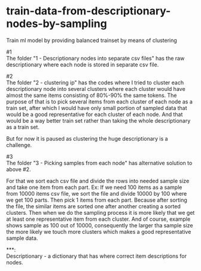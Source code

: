# train-data-from-descriptionary-nodes-by-sampling
Train ml model by providing balanced trainset by means of clustering  

#1  
The folder "1 - Descriptionary nodes into separate csv files" has the raw descriptionary  where each node is stored in separate csv file.  

#2  
The folder "2 - clustering ip" has the codes where I tried to cluster each descriptionary node into several clusters where each cluster would have almost the same items consisting of 80%-90% the same tokens. The purpose of that is to pick several items from each cluster of each node as a train set, after which I would have only small portion of sampled data that would be a good representative for each cluster of each node. And that would be a way better train set rather than taking the whole descriptionary as a train set.  

But for now it is paused as clustering the huge descriptionary is a challenge.  


#3  
The folder "3 - Picking samples from each node" has alternative solution to above #2.  

For that we sort each csv file and divide the rows into needed sample size and take one item from each part. 
Ex: If we need 100 items as a sample from 10000 items csv file, we sort the file and divide 10000 by 100 where we get 100 parts. Then pick 1 items from each part. Because after sorting the file, the similar items are sorted one after another creating a sorted clusters. Then when we do the sampling process it is more likely that we get at least one representative item from each cluster. And of course, example shows sample as 100 out of 10000, consequently the larger tha sample size the more likely we touch more clusters which makes a good representative sample data.  


***:  
Descriptionary - a dictionary that has where correct item descriptions for nodes.
